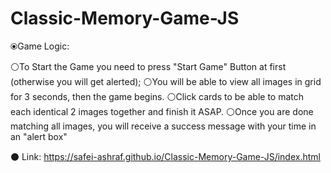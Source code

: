 # Classic-Memory-Game-JS

⦿Game Logic:

⚪To Start the Game you need to press "Start Game" Button at first (otherwise you will get alerted);
⚪You will be able to view all images in grid for 3 seconds, then the game begins.
⚪Click cards to be able to match each identical 2 images together and finish it ASAP.
⚪Once you are done matching all images, you will receive a success message with your time in an "alert box"

⚫ Link: https://safei-ashraf.github.io/Classic-Memory-Game-JS/index.html
